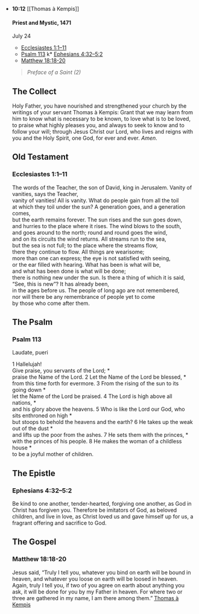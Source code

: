 - **10:12** [[Thomas à Kempis]] 
  
  #### Priest and Mystic, 1471  
  July 24
  
  *   [Ecclesiastes 1:1–11](#ot1)
  *   [Psalm 113](#ps1)
 k*   [Ephesians 4:32–5:2](#nt1)
  *   [Matthew 18:18-20](#gsp1)
  
  >  _Preface of a Saint (2)_ 
  
  The Collect
  -----------
  
   Holy Father, you have nourished and strengthened your church by the writings of your servant Thomas à Kempis: Grant that we may learn from him to know what is necessary to be known, to love what is to be loved, to praise what highly pleases you, and always to seek to know and to follow your will; through Jesus Christ our Lord, who lives and reigns with you and the Holy Spirit, one God, for ever and ever. _Amen_. 
  
  Old Testament
  -------------
  
  ### Ecclesiastes 1:1–11
  
   The words of the Teacher, the son of David, king in Jerusalem.  Vanity of vanities, says the Teacher,  
  vanity of vanities! All is vanity.  What do people gain from all the toil  
  at which they toil under the sun?  A generation goes, and a generation comes,  
  but the earth remains forever.  The sun rises and the sun goes down,  
  and hurries to the place where it rises.  The wind blows to the south,  
  and goes around to the north;  round and round goes the wind,  
  and on its circuits the wind returns.  All streams run to the sea,  
  but the sea is not full;  to the place where the streams flow,  
  there they continue to flow.  All things are wearisome;  
  more than one can express;  the eye is not satisfied with seeing,  
  or the ear filled with hearing.  What has been is what will be,  
  and what has been done is what will be done;  
  there is nothing new under the sun.  Is there a thing of which it is said,  
  “See, this is new”?  It has already been,  
  in the ages before us.  The people of long ago are not remembered,  
  nor will there be any remembrance  of people yet to come  
  by those who come after them. 
  
  The Psalm
  ---------
  
  ### Psalm 113
  
   Laudate, pueri 
  
   1 Hallelujah!  
  Give praise, you servants of the Lord; \*  
  praise the Name of the Lord.  2 Let the Name of the Lord be blessed, \*  
  from this time forth for evermore.  3 From the rising of the sun to its going down \*  
  let the Name of the Lord be praised.  4 The Lord is high above all nations, \*  
  and his glory above the heavens.  5 Who is like the Lord our God, who sits enthroned on high \*  
  but stoops to behold the heavens and the earth?  6 He takes up the weak out of the dust \*  
  and lifts up the poor from the ashes.  7 He sets them with the princes, \*  
  with the princes of his people.  8 He makes the woman of a childless house \*  
  to be a joyful mother of children. 
  
  The Epistle
  -----------
  
  ### Ephesians 4:32–5:2
  
   Be kind to one another, tender-hearted, forgiving one another, as God in Christ has forgiven you. Therefore be imitators of God, as beloved children, and live in love, as Christ loved us and gave himself up for us, a fragrant offering and sacrifice to God. 
  
  The Gospel
  ----------
  
  ### Matthew 18:18-20
  
   Jesus said, “Truly I tell you, whatever you bind on earth will be bound in heaven, and whatever you loose on earth will be loosed in heaven. Again, truly I tell you, if two of you agree on earth about anything you ask, it will be done for you by my Father in heaven. For where two or three are gathered in my name, I am there among them.” [Thomas à Kempis](https://www.lectionarypage.net/LesserFF/Jul/Kempis.html)
